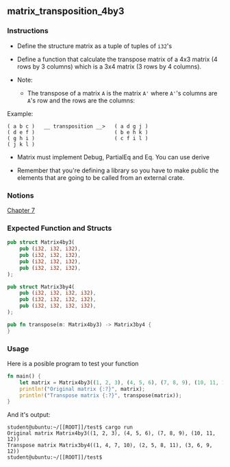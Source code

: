 ## matrix_transposition_4by3

### Instructions

- Define the structure matrix as a tuple of tuples of `i32`'s

- Define a function that calculate the transpose matrix of a 4x3 matrix (4 rows by 3 columns) which is a 3x4 matrix (3 rows by 4 columns).

- Note:

	- The transpose of a matrix `A` is the matrix `A'` where `A'`'s columns are `A`'s row and the rows are the columns:

Example:

```
( a b c )   __ transposition __>   ( a d g j )
( d e f )                          ( b e h k )
( g h i )                          ( c f i l )
( j k l )
```

- Matrix must implement Debug, PartialEq and Eq. You can use derive

- Remember that you're defining a library so you have to make public the elements that are going to be called from an external crate.

### Notions

[Chapter 7]( https://doc.rust-lang.org/stable/book/ch07-03-paths-for-referring-to-an-item-in-the-module-tree.html )

### Expected Function and Structs

```rust
pub struct Matrix4by3(
	pub (i32, i32, i32),
	pub (i32, i32, i32),
	pub (i32, i32, i32),
	pub (i32, i32, i32),
);

pub struct Matrix3by4(
	pub (i32, i32, i32, i32),
	pub (i32, i32, i32, i32),
	pub (i32, i32, i32, i32),
);

pub fn transpose(m: Matrix4by3) -> Matrix3by4 {
}
```

### Usage

Here is a posible program to test your function

```rust
fn main() {
	let matrix = Matrix4by3((1, 2, 3), (4, 5, 6), (7, 8, 9), (10, 11, 12));
    println!("Original matrix {:?}", matrix);
    println!("Transpose matrix {:?}", transpose(matrix));
}
```

And it's output:

```console
student@ubuntu:~/[[ROOT]]/test$ cargo run
Original matrix Matrix4by3((1, 2, 3), (4, 5, 6), (7, 8, 9), (10, 11, 12))
Transpose matrix Matrix3by4((1, 4, 7, 10), (2, 5, 8, 11), (3, 6, 9, 12))
student@ubuntu:~/[[ROOT]]/test$
```
